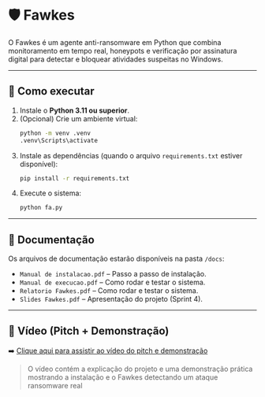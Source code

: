 
  # 🛡️ Fawkes 

  O Fawkes é um agente anti-ransomware em Python que combina monitoramento em tempo real, honeypots e verificação por assinatura digital para detectar e bloquear atividades suspeitas no Windows.  

  ---

  ## 🚀 Como executar

  1. Instale o **Python 3.11 ou superior**.
  2. (Opcional) Crie um ambiente virtual:
     ```bash
     python -m venv .venv
     .venv\Scripts\activate
     ```
  3. Instale as dependências (quando o arquivo `requirements.txt` estiver disponível):
     ```bash
     pip install -r requirements.txt
     ```
  4. Execute o sistema:
     ```bash
     python fa.py
     ```

  ---

  ## 📄 Documentação

  Os arquivos de documentação estarão disponíveis na pasta `/docs`:
  - `Manual de instalacao.pdf` – Passo a passo de instalação.  
  - `Manual de execucao.pdf` – Como rodar e testar o sistema.
  - `Relatorio Fawkes.pdf` – Como rodar e testar o sistema.
  - `Slides Fawkes.pdf` – Apresentação do projeto (Sprint 4).  

  ---

  ## 🎥 Vídeo (Pitch + Demonstração)

  ➡️ [Clique aqui para assistir ao vídeo do pitch e demonstração](https://youtu.be/ww5CFjXGVeE)

  > O vídeo contém a explicação do projeto e uma demonstração prática mostrando a instalação e o Fawkes detectando um ataque ransomware real
  
